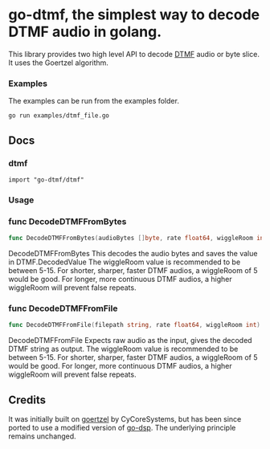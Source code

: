 # go-dtmf, the simplest way to decode DTMF audio in golang. 


This library provides two high level API to decode [DTMF](https://en.wikipedia.org/wiki/Dual-tone_multi-frequency_signaling) audio or byte slice. 
It uses the Goertzel algorithm. 

### Examples
The examples can be run from the examples folder.

``go run examples/dtmf_file.go``

## Docs

### dtmf
    import "go-dtmf/dtmf"


### Usage

### func  DecodeDTMFFromBytes

```go
func DecodeDTMFFromBytes(audioBytes []byte, rate float64, wiggleRoom int) (string, error)
```
DecodeDTMFFromBytes This decodes the audio bytes and saves the value in
DTMF.DecodedValue The wiggleRoom value is recommended to be between 5-15. For
shorter, sharper, faster DTMF audios, a wiggleRoom of 5 would be good. For
longer, more continuous DTMF audios, a higher wiggleRoom will prevent false
repeats.

### func  DecodeDTMFFromFile

```go
func DecodeDTMFFromFile(filepath string, rate float64, wiggleRoom int) (string, error)
```
DecodeDTMFFromFile Expects raw audio as the input, gives the decoded DTMF string
as output. The wiggleRoom value is recommended to be between 5-15. For shorter,
sharper, faster DTMF audios, a wiggleRoom of 5 would be good. For longer, more
continuous DTMF audios, a higher wiggleRoom will prevent false repeats.




## Credits
It was initially built on [goertzel](https://github.com/CyCoreSystems/goertzel) by CyCoreSystems, but has been since ported to use a modified version of [go-dsp](https://github.com/samuel/go-dsp).
The underlying principle remains unchanged.

